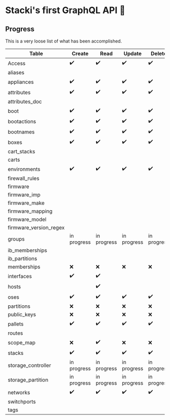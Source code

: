 # Stacki's first GraphQL API 🍼

## Progress

This is a very loose list of what has been accomplished.

| Table                  | Create             | Read               | Update             | Delete             |
| ---------------------- | ------------------ | ------------------ | ------------------ | ------------------ |
| Access                 | :heavy_check_mark: | :heavy_check_mark: | :heavy_check_mark: | :heavy_check_mark: |
| aliases                |                    |                    |                    |                    |
| appliances             | :heavy_check_mark: | :heavy_check_mark: | :heavy_check_mark: | :heavy_check_mark: |
| attributes             | :heavy_check_mark: | :heavy_check_mark: | :heavy_check_mark: | :heavy_check_mark: |
| attributes_doc         |                    |                    |                    |                    |
| boot                   | :heavy_check_mark: | :heavy_check_mark: | :heavy_check_mark: | :heavy_check_mark: |
| bootactions            | :heavy_check_mark: | :heavy_check_mark: | :heavy_check_mark: | :heavy_check_mark: |
| bootnames              | :heavy_check_mark: | :heavy_check_mark: | :heavy_check_mark: | :heavy_check_mark: |
| boxes                  | :heavy_check_mark: | :heavy_check_mark: | :heavy_check_mark: | :heavy_check_mark: |
| cart_stacks            |                    |                    |                    |                    |
| carts                  |                    |                    |                    |                    |
| environments           | :heavy_check_mark: | :heavy_check_mark: | :heavy_check_mark: | :heavy_check_mark: |
| firewall_rules         |                    |                    |                    |                    |
| firmware               |                    |                    |                    |                    |
| firmware_imp           |                    |                    |                    |                    |
| firmware_make          |                    |                    |                    |                    |
| firmware_mapping       |                    |                    |                    |                    |
| firmware_model         |                    |                    |                    |                    |
| firmware_version_regex |                    |                    |                    |                    |
| groups                 | in progress        | in progress        | in progress        | in progress        |
| ib_memberships         |                    |                    |                    |                    |
| ib_partitions          |                    |                    |                    |                    |
| memberships            | :x:                | :x:                | :x:                | :x:                |
| interfaces             | :heavy_check_mark: | :heavy_check_mark: |                    |                    |
| hosts                  |                    | :heavy_check_mark: |                    |                    |
| oses                   | :heavy_check_mark: | :heavy_check_mark: | :heavy_check_mark: | :heavy_check_mark: |
| partitions             | :x:                | :x:                | :x:                | :x:                |
| public_keys            | :x:                | :x:                | :x:                | :x:                |
| pallets                | :heavy_check_mark: | :heavy_check_mark: | :heavy_check_mark: | :heavy_check_mark: |
| routes                 |                    |                    |                    |                    |
| scope_map              | :x:                | :heavy_check_mark: | :x:                | :x:                |
| stacks                 | :heavy_check_mark: | :heavy_check_mark: | :heavy_check_mark: | :heavy_check_mark: |
| storage_controller     | in progress        | in progress        | in progress        | in progress        |
| storage_partition      | in progress        | in progress        | in progress        | in progress        |
| networks               | :heavy_check_mark: | :heavy_check_mark: | :heavy_check_mark: | :heavy_check_mark: |
| switchports            |                    |                    |                    |                    |
| tags                   |                    |                    |                    |                    |
